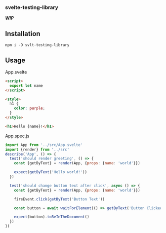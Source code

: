 ### svelte-testing-library

**_WIP_**

## Installation

`npm i -D svlt-testing-library`

## Usage

App.svelte

```html
<script>
  export let name
</script>

<style>
  h1 {
    color: purple;
  }
</style>

<h1>Hello {name}!</h1>
```

App.spec.js

```javascript
import App from '../src/App.svelte'
import {render} from '../src'
describe('App', () => {
  test('should render greeting', () => {
    const {getByText} = render(App, {props: {name: 'world'}})

    expect(getByText('Hello world!'))
  })

  test('should change button text after click', async () => {
    const {getByText} = render(App, {props: {name: 'world'}})

    fireEvent.click(getByText('Button Text'))

    const button = await waitForElement(() => getByText('Button Clicked'))

    expect(button).toBeInTheDocument()
  })
})
```
